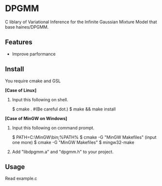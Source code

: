 ﻿DPGMM
=============

C liblary of Variational Inference for the Infinite Gaussian Mixture Model that base haines/DPGMM.

## Features
* Improve parformance


## Install
You require cmake and GSL

**[Case of Linux]**  
1. Input this following on shell.  

    $ cmake .     #(Be careful dot.)
    $ make && make install

**[Case of MinGW on Windows]**  
1. Input this following on command prompt.

    $ PATH=C:\MinGW\bin;%PATH%
    $ cmake -G "MinGW Makefiles"
    (input one more)
    $ cmake -G "MinGW Makefiles"
    $  mingw32-make

2. Add "libdpgmm.a" and "dpgmm.h"  to your project.

## Usage
Read example.c
